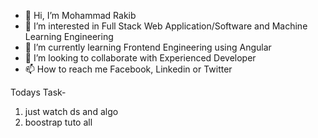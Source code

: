 - 👋 Hi, I’m Mohammad Rakib
- 👀 I’m interested in Full Stack Web Application/Software and Machine Learning Engineering
- 🌱 I’m currently learning Frontend Engineering using Angular
- 💞️ I’m looking to collaborate with Experienced Developer
- 📫 How to reach me Facebook, Linkedin or Twitter

Todays Task-
1) just watch ds and algo
2) boostrap tuto all 
<!---
roman1117459II/roman1117459II is a ✨ special ✨ repository because its `README.md` (this file) appears on your GitHub profile.
You can click the Preview link to take a look at your changes.
--->
